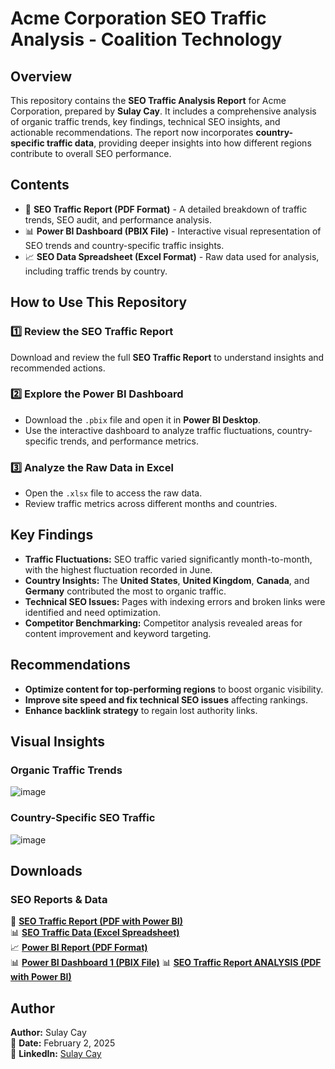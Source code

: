 # Acme Corporation SEO Traffic Analysis - Coalition Technology

## Overview
This repository contains the **SEO Traffic Analysis Report** for Acme Corporation, prepared by **Sulay Cay**. It includes a comprehensive analysis of organic traffic trends, key findings, technical SEO insights, and actionable recommendations. The report now incorporates **country-specific traffic data**, providing deeper insights into how different regions contribute to overall SEO performance.

## Contents
- 📄 **SEO Traffic Report (PDF Format)** - A detailed breakdown of traffic trends, SEO audit, and performance analysis.
- 📊 **Power BI Dashboard (PBIX File)** - Interactive visual representation of SEO trends and country-specific traffic insights.
- 📈 **SEO Data Spreadsheet (Excel Format)** - Raw data used for analysis, including traffic trends by country.

## How to Use This Repository
### 1️⃣ **Review the SEO Traffic Report**
Download and review the full **SEO Traffic Report** to understand insights and recommended actions.

### 2️⃣ **Explore the Power BI Dashboard**
- Download the `.pbix` file and open it in **Power BI Desktop**.
- Use the interactive dashboard to analyze traffic fluctuations, country-specific trends, and performance metrics.

### 3️⃣ **Analyze the Raw Data in Excel**
- Open the `.xlsx` file to access the raw data.
- Review traffic metrics across different months and countries.

## Key Findings
- **Traffic Fluctuations:** SEO traffic varied significantly month-to-month, with the highest fluctuation recorded in June.
- **Country Insights:** The **United States**, **United Kingdom**, **Canada**, and **Germany** contributed the most to organic traffic.
- **Technical SEO Issues:** Pages with indexing errors and broken links were identified and need optimization.
- **Competitor Benchmarking:** Competitor analysis revealed areas for content improvement and keyword targeting.

## Recommendations
- **Optimize content for top-performing regions** to boost organic visibility.
- **Improve site speed and fix technical SEO issues** affecting rankings.
- **Enhance backlink strategy** to regain lost authority links.

## Visual Insights

### Organic Traffic Trends

![image](https://github.com/user-attachments/assets/cc37dca0-03a1-4ab6-9472-5ba999cee4e8)



### Country-Specific SEO Traffic

![image](https://github.com/user-attachments/assets/fcff781e-a25f-4211-95d6-8c50367077ea)




## Downloads


### SEO Reports & Data
📄 **[SEO Traffic Report (PDF with Power BI)](https://github.com/sulay01/Acme-Corp-PowerBI-xls/blob/main/Acme_Corp_SEO_Traffic_With-Countries_PowerBi%20(1).pdf)**  
📊 **[SEO Traffic Data (Excel Spreadsheet)](https://github.com/sulay01/Acme-Corp-PowerBI-xls/blob/main/Acme_Corp_seo_traffic_data_by_sulay_cay.xlsx)**  
📈 **[Power BI Report (PDF Format)](https://github.com/sulay01/Acme-Corp-PowerBI-xls/blob/main/Acme%20Corp%20SEO%20Traffic%20Data%20Power%20BI%20BY%20SULAY%20CAY.pdf)**  
📊 **[Power BI Dashboard 1 (PBIX File)](https://github.com/sulay01/Acme-Corp-PowerBI-xls/blob/main/Acme_Corp_SEO_Traffic_Data_With_Countries%20(1).pbix)**
📊 **[SEO Traffic Report ANALYSIS (PDF with Power BI)](https://github.com/sulay01/Acme-Corp-PowerBI-xls/blob/main/seo_traffic_report_with_powerbi_excel.pdf)**







## Author
**Author:** Sulay Cay  
📅 **Date:** February 2, 2025  
🔗 **LinkedIn:** [Sulay Cay](https://www.linkedin.com/in/sulay-cay-0589513a/)

